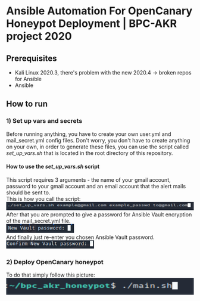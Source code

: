# Ansible Automation For OpenCanary Honeypot Deployment | BPC-AKR project 2020

## Prerequisites
* Kali Linux 2020.3, there's problem with the new 2020.4 -> broken repos for Ansible
* Ansible

## How to run
### 1) Set up vars and secrets
Before running anything, you have to create your own user.yml and mail_secret.yml config files. Don't worry, you don't have to create anything on your own, in order to generate these files, you can use the script called *set_up_vars.sh* that is located in the root directory of this repository. </br>
#### How to use the *set_up_vars.sh* script
This script requires 3 arguments - the name of your gmail account, password to your gmail account and an email account that the alert mails should be sent to. </br>
This is how you call the script: </br>
![alt text](imgs/call_sh.png)
After that you are prompted to give a password for Ansible Vault encryption of the mail_secret.yml file. </br>
![alt text](imgs/enter.png) </br>
And finally just re-enter you chosen Ansible Vault password. </br>
![alt text](imgs/re-enter.png)
### 2) Deploy OpenCanary honeypot
To do that simply follow this picture: </br>
![alt text](imgs/main_sh.png)
